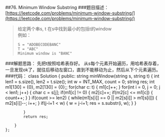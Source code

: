 ##76. Minimum Window Substring
###题目描述：[https://leetcode.com/problems/minimum-window-substring/](https://leetcode.com/problems/minimum-window-substring/)
> 给定两个串s, t 在s中找到最小的包括t的window    
> 例如：
> 
>     S = "ADOBECODEBANC"
>     T = "ABC"
>     Minimum window is "BANC"

###解题思路：
先把t按照哈希表存好。
从s每个元素开始遍历，用哈希表存着，一旦发现ok了，就往后移动左窗口，直到不能移动为止，然后从下个元素遍历。
###代码：
	class Solution {
	public:
	    string minWindow(string s, string t) {
	        int len1 = s.size(), len2 = t.size();
	        int w = INT_MAX, count = 0;
	        string res;
	        int m1[130] = {0}, m2[130] = {0};;
	        for(char c: t) {
	            m1[c]++;
	        }
	        for(int i = 0, j = 0; j < len1; j++) {
	            char c = s[j];
	            if(m1[c] != 0) {
	                m2[c]++;
	                if(m2[c] <= m1[c]) {
	                    count++;
	                }
	            }
	            if(count >= len2) {
	                while(m1[s[i]] == 0 || m2[s[i]] > m1[s[i]]) {
	                    m2[s[i]]--;
	                    i++;
	                }
	                if(j-i+1 < w) {
	                    w = j-i+1;
	                    res = s.substr(i, w);
	                }
	            }
	            
	        }
	        return res;
	        
	    }
	};